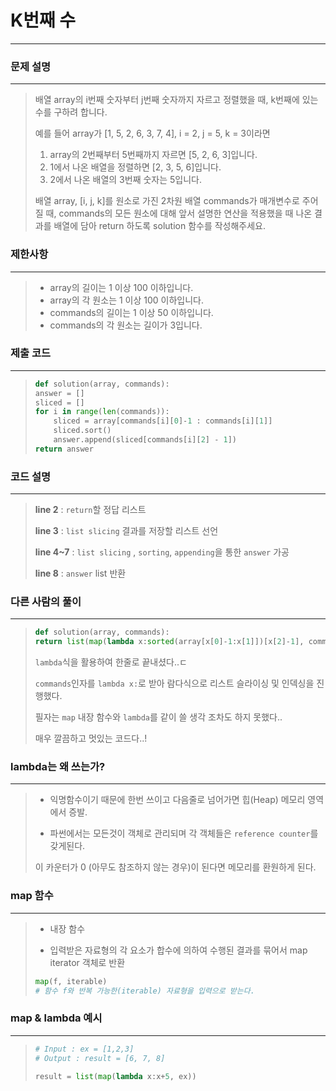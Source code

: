 # K번째 수

---

### 문제 설명

---

> 배열 array의 i번째 숫자부터 j번째 숫자까지 자르고 정렬했을 때, k번째에 있는 수를 구하려 합니다.
>
> 예를 들어 array가 \[1, 5, 2, 6, 3, 7, 4\], i = 2, j = 5, k = 3이라면
>
> 1.  array의 2번째부터 5번째까지 자르면 \[5, 2, 6, 3\]입니다.
> 2.  1에서 나온 배열을 정렬하면 \[2, 3, 5, 6\]입니다.
> 3.  2에서 나온 배열의 3번째 숫자는 5입니다.
>
> 배열 array, \[i, j, k\]를 원소로 가진 2차원 배열 commands가 매개변수로 주어질 때, commands의 모든 원소에 대해 앞서 설명한 연산을 적용했을 때 나온 결과를 배열에 담아 return 하도록 solution 함수를 작성해주세요.

### 제한사항

---

> -   array의 길이는 1 이상 100 이하입니다.
> -   array의 각 원소는 1 이상 100 이하입니다.
> -   commands의 길이는 1 이상 50 이하입니다.
> -   commands의 각 원소는 길이가 3입니다.

### 제출 코드

---

> ```python
> def solution(array, commands):
> answer = []
> sliced = []
> for i in range(len(commands)):
>     sliced = array[commands[i][0]-1 : commands[i][1]]
>     sliced.sort()
>     answer.append(sliced[commands[i][2] - 1])
> return answer
> 
> ```

### 코드 설명

---

> **line 2** : `return`할 정답 리스트
>
> **line 3** : `list slicing` 결과를 저장할 리스트 선언
>
> **line 4~7** : `list slicing` , `sorting`, `appending`을 통한 `answer` 가공
>
> **line 8** : `answer` list 반환

### 다른 사람의 풀이

---

> ```python
> def solution(array, commands):
> return list(map(lambda x:sorted(array[x[0]-1:x[1]])[x[2]-1], commands))
> 
> ```
>
> `lambda`식을 활용하여 한줄로 끝내셨다..ㄷ
>
> `commands`인자를 `lambda x:`로 받아 람다식으로 리스트 슬라이싱 및 인덱싱을 진행했다.
>
> 필자는 `map` 내장 함수와 `lambda`를 같이 쓸 생각 조차도 하지 못했다..
>
> 매우 깔끔하고 멋있는 코드다..!

### lambda는 왜 쓰는가?

---

> -   익명함수이기 때문에 한번 쓰이고 다음줄로 넘어가면 힙(Heap) 메모리 영역에서 증발.
>
> -   파썬에서는 모든것이 객체로 관리되며 각 객체들은 `reference counter`를 갖게된다.
>
>  이 카운터가 0 (아무도 참조하지 않는 경우)이 된다면 메모리를 환원하게 된다.
>

### map 함수

---

> -   내장 함수
>
> -   입력받은 자료형의 각 요소가 합수에 의하여 수행된 결과를 묶어서 map iterator 객체로 반환
>
>
> ```python
> map(f, iterable)
> # 함수 f와 반복 가능한(iterable) 자료형을 입력으로 받는다.
> ```

### map & lambda 예시

---

> ```python
> # Input : ex = [1,2,3]
> # Output : result = [6, 7, 8]
> 
> result = list(map(lambda x:x+5, ex))
> ```